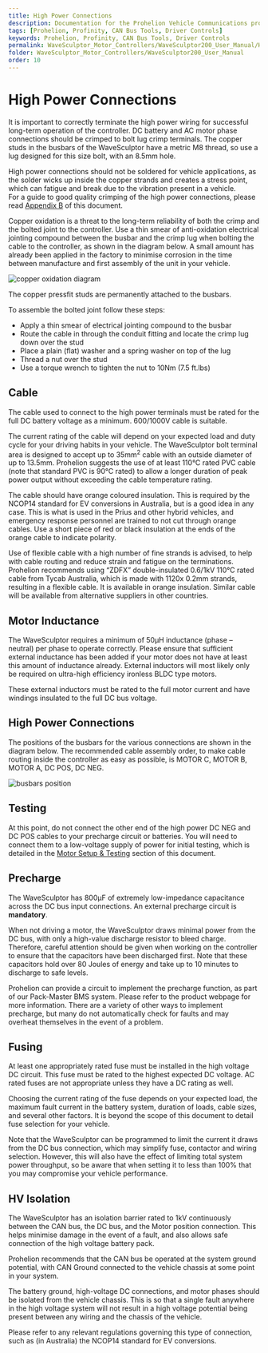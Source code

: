 ```yaml
---
title: High Power Connections
description: Documentation for the Prohelion Vehicle Communications protocol
tags: [Prohelion, Profinity, CAN Bus Tools, Driver Controls]
keywords: Prohelion, Profinity, CAN Bus Tools, Driver Controls
permalink: WaveSculptor_Motor_Controllers/WaveSculptor200_User_Manual/High_Power_Connections.html
folder: WaveSculptor_Motor_Controllers/WaveSculptor200_User_Manual
order: 10
---
```


# High Power Connections

It is important to correctly terminate the high power wiring for successful long-term operation of the controller.  DC battery and AC motor phase connections should be crimped to bolt lug crimp terminals.  The copper studs in the busbars of the WaveSculptor have a metric M8 thread, so use a lug designed for this size bolt, with an 8.5mm hole.  

High power connections should not be soldered for vehicle applications, as the solder wicks up inside the copper strands and creates a stress point, which can fatigue and break due to the vibration present in a vehicle.  
For a guide to good quality crimping of the high power connections, please read [Appendix B](appendix_B) of this document.

Copper oxidation is a threat to the long-term reliability of both the crimp and the bolted joint to the controller.  Use a thin smear of anti-oxidation electrical jointing compound between the busbar and the crimp lug when bolting the cable to the controller, as shown in the diagram below.  A small amount has already been applied in the factory to minimise corrosion in the time between manufacture and first assembly of the unit in your vehicle.

![copper oxidation diagram]({{site.dox.baseurl}}/images/WaveSculptor200_User_manual/High_power_connections1.png)

The copper pressfit studs are permanently attached to the busbars.  

To assemble the bolted joint follow these steps:

*   Apply a thin smear of electrical jointing compound to the busbar
*   Route the cable in through the conduit fitting and locate the crimp lug down over the stud
*   Place a plain (flat) washer and a spring washer on top of the lug
*   Thread a nut over the stud
*   Use a torque wrench to tighten the nut to 10Nm (7.5 ft.lbs)

## Cable 

The cable used to connect to the high power terminals must be rated for the full DC battery voltage as a minimum.  600/1000V cable is suitable.

The current rating of the cable will depend on your expected load and duty cycle for your driving habits in your vehicle.  The WaveSculptor bolt terminal area is designed to accept up to 35mm<sup>2</sup> cable with an outside diameter of up to 13.5mm.  Prohelion suggests the use of at least 110°C rated PVC cable (note that standard PVC is 90°C rated) to allow a longer duration of peak power output without exceeding the cable temperature rating.  

The cable should have orange coloured insulation.  This is required by the NCOP14 standard for EV conversions in Australia, but is a good idea in any case.  This is what is used in the Prius and other hybrid vehicles, and emergency response personnel are trained to not cut through orange cables.  Use a short piece of red or black insulation at the ends of the orange cable to indicate polarity.

Use of flexible cable with a high number of fine strands is advised, to help with cable routing and reduce strain and fatigue on the terminations.  Prohelion recommends using “ZDFX” double-insulated 0.6/1kV 110°C rated cable from Tycab Australia, which is made with 1120x 0.2mm strands, resulting in a flexible cable.  It is available in orange insulation.  Similar cable will be available from alternative suppliers in other countries.

## Motor Inductance

The WaveSculptor requires a minimum of 50µH inductance (phase – neutral) per phase to operate correctly. Please ensure that sufficient external inductance has been added if your motor does not have at least this amount of inductance already.  External inductors will most likely only be required on ultra-high efficiency ironless BLDC type motors.

These external inductors must be rated to the full motor current and have windings insulated to the full DC bus voltage.

## High Power Connections

The positions of the busbars for the various connections are shown in the diagram below.  The recommended cable assembly order, to make cable routing inside the controller as easy as possible, is MOTOR C, MOTOR B, MOTOR A, DC POS, DC NEG.

![busbars position]({{site.dox.baseurl}}/images/WaveSculptor200_User_manual/High_power_connections2.png)


## Testing

At this point, do not connect the other end of the high power DC NEG and DC POS cables to your precharge circuit or batteries.  You will need to connect them to a low-voltage supply of power for initial testing, which is detailed in the [Motor Setup & Testing](Motor_setup&testing) section of this document.

## Precharge

The WaveSculptor has 800µF of extremely low-impedance capacitance across the DC bus input connections. An external precharge circuit is <strong>mandatory</strong>.

When not driving a motor, the WaveSculptor draws minimal power from the DC bus, with only a high-value discharge resistor to bleed charge. Therefore, careful attention should be given when working on the controller to ensure that the capacitors have been discharged first.  Note that these capacitors hold over 80 Joules of energy and take up to 10 minutes to discharge to safe levels.

Prohelion can provide a circuit to implement the precharge function, as part of our Pack-Master BMS system.  Please refer to the product webpage for more information.  There are a variety of other ways to implement precharge, but many do not automatically check for faults and may overheat themselves in the event of a problem.

## Fusing

At least one appropriately rated fuse must be installed in the high voltage DC circuit.  This fuse must be rated to the highest expected DC voltage.  AC rated fuses are not appropriate unless they have a DC rating as well.  

Choosing the current rating of the fuse depends on your expected load, the maximum fault current in the battery system, duration of loads, cable sizes, and several other factors.  It is beyond the scope of this document to detail fuse selection for your vehicle.

Note that the WaveSculptor can be programmed to limit the current it draws from the DC bus connection, which may simplify fuse, contactor and wiring selection. However, this will also have the effect of limiting total system power throughput, so be aware that when setting it to less than 100% that you may compromise your vehicle performance.

## HV Isolation

The WaveSculptor has an isolation barrier rated to 1kV continuously between the CAN bus, the DC bus, and the Motor position connection. This helps minimise damage in the event of a fault, and also allows safe connection of the high voltage battery pack.

Prohelion recommends that the CAN bus be operated at the system ground potential, with CAN Ground connected to the vehicle chassis at some point in your system.

The battery ground, high-voltage DC connections, and motor phases should be isolated from the vehicle chassis. This is so that a single fault anywhere in the high voltage system will not result in a high voltage potential being present between any wiring and the chassis of the vehicle.

Please refer to any relevant regulations governing this type of connection, such as (in Australia) the NCOP14 standard for EV conversions.







